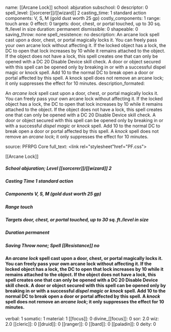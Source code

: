 name: [[Arcane Lock]]
school: abjuration
subschool: 0
descriptor: 0
spell_level: [[sorcerer]]/[[wizard]] 2
casting_time: 1 standard action
components: V, S, M (gold dust worth 25 gp)
costly_components: 1
range: touch
area: 0
effect: 0
targets: door, chest, or portal touched, up to 30 sq. ft./level in size
duration: permanent
dismissible: 0
shapeable: 0
saving_throw: none
spell_resistence: no
description: An arcane lock spell cast upon a door, chest, or portal magically locks it. You can freely pass your own arcane lock without affecting it. If the locked object has a lock, the DC to open that lock increases by 10 while it remains attached to the object. If the object does not have a lock, this spell creates one that can only be opened with a DC 20 Disable Device skill check. A door or object secured with this spell can be opened only by breaking in or with a successful dispel magic or knock spell. Add 10 to the normal DC to break open a door or portal affected by this spell. A knock spell does not remove an arcane lock; it only suppresses the effect for 10 minutes.
description_formated: <p>An <i>arcane lock</i> spell cast upon a door, chest, or portal magically locks it. You can freely pass your own arcane lock without affecting it. If the locked object has a lock, the DC to open that lock increases by 10 while it remains attached to the object. If the object does not have a lock, this spell creates one that can only be opened with a DC 20 Disable Device skill check. A door or object secured with this spell can be opened only by breaking in or with a successful <i>dispel magic</i> or <i>knock</i> spell. Add 10 to the normal DC to break open a door or portal affected by this spell. A <i>knock</i> spell does not remove an <i>arcane lock</i>; it only suppresses the effect for 10 minutes.</p>
source: PFRPG Core
full_text: <link rel="stylesheet"href="PF.css"><div class="heading"><p class="alignleft">[[Arcane Lock]]</p><div style="clear: both;"></div></div><div><h5><b>School </b>abjuration; <b>Level </b>[[sorcerer]]/[[wizard]] 2</h5><h5><b>Casting Time </b>1 standard action</h5><h5><b>Components </b>V, S, M (gold dust worth 25 gp)</h5><h5><b>Range </b>touch</h5><h5><b>Targets </b> door, chest, or portal touched, up to 30 sq. ft./level in size</h5><h5><b>Duration </b>permanent</h5><h5><b>Saving Throw </b>none; <b>Spell [[Resistance]] </b>no</h5></div><div><h4><p>An <i>arcane lock</i> spell cast upon a door, chest, or portal magically locks it. You can freely pass your own arcane lock without affecting it. If the locked object has a lock, the DC to open that lock increases by 10 while it remains attached to the object. If the object does not have a lock, this spell creates one that can only be opened with a DC 20 Disable Device skill check. A door or object secured with this spell can be opened only by breaking in or with a successful <i>dispel magic</i> or <i>knock</i> spell. Add 10 to the normal DC to break open a door or portal affected by this spell. A <i>knock</i> spell does not remove an <i>arcane lock</i>; it only suppresses the effect for 10 minutes.</p></h4></div>
verbal: 1
somatic: 1
material: 1
[[focus]]: 0
divine_[[focus]]: 0
sor: 2.0
wiz: 2.0
[[cleric]]: 0
[[druid]]: 0
[[ranger]]: 0
[[bard]]: 0
[[paladin]]: 0
deity: 0
